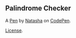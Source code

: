 Palindrome Checker
------------------


A [Pen](https://codepen.io/TashaK/pen/eaYPjZ) by [Natasha](https://codepen.io/TashaK) on [CodePen](https://codepen.io).

[License](https://codepen.io/TashaK/pen/eaYPjZ/license).